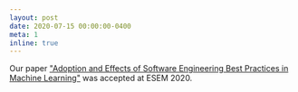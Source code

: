 ```yaml
---
layout: post
date: 2020-07-15 00:00:00-0400
meta: 1
inline: true
---
```


Our paper <a href="/publications">"Adoption and Effects of Software Engineering Best Practices in Machine Learning"</a> was accepted at ESEM 2020.
